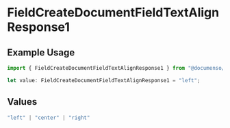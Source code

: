# FieldCreateDocumentFieldTextAlignResponse1

## Example Usage

```typescript
import { FieldCreateDocumentFieldTextAlignResponse1 } from "@documenso/sdk-typescript/models/operations";

let value: FieldCreateDocumentFieldTextAlignResponse1 = "left";
```

## Values

```typescript
"left" | "center" | "right"
```